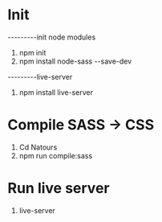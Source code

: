 # Init

---------init node modules

1. npm init
2. npm install node-sass --save-dev

---------live-server

1. npm install live-server

# Compile SASS -> CSS
1. Cd Natours
2. npm run compile:sass

# Run live server
1. live-server
